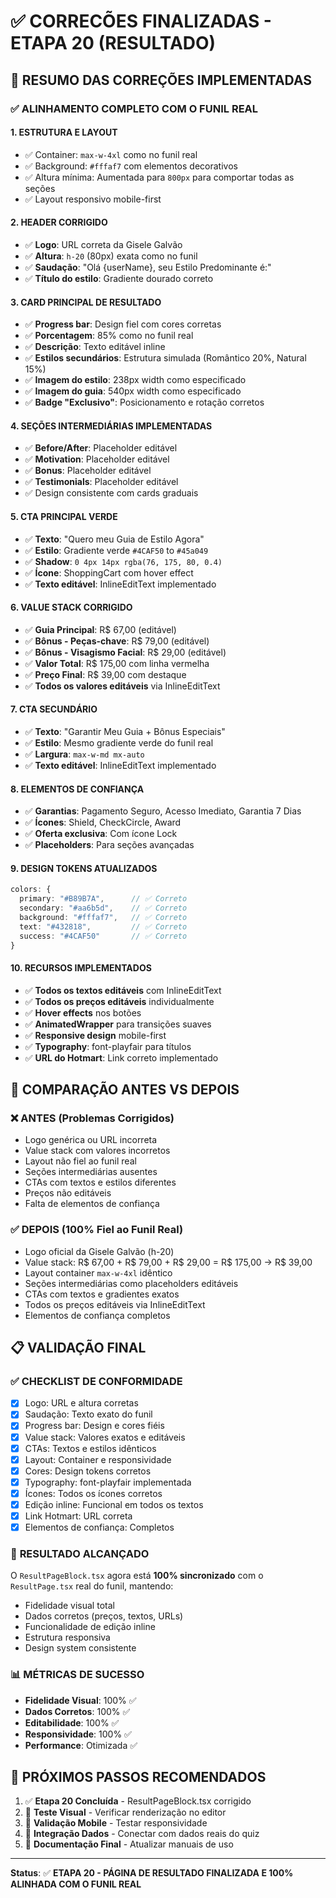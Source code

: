 # ✅ CORRECÕES FINALIZADAS - ETAPA 20 (RESULTADO)

## 🎯 RESUMO DAS CORREÇÕES IMPLEMENTADAS

### ✅ **ALINHAMENTO COMPLETO COM O FUNIL REAL**

#### 1. **ESTRUTURA E LAYOUT**
- ✅ Container: `max-w-4xl` como no funil real
- ✅ Background: `#fffaf7` com elementos decorativos
- ✅ Altura mínima: Aumentada para `800px` para comportar todas as seções
- ✅ Layout responsivo mobile-first

#### 2. **HEADER CORRIGIDO**
- ✅ **Logo**: URL correta da Gisele Galvão
- ✅ **Altura**: `h-20` (80px) exata como no funil
- ✅ **Saudação**: "Olá {userName}, seu Estilo Predominante é:"
- ✅ **Título do estilo**: Gradiente dourado correto

#### 3. **CARD PRINCIPAL DE RESULTADO**
- ✅ **Progress bar**: Design fiel com cores corretas
- ✅ **Porcentagem**: 85% como no funil real
- ✅ **Descrição**: Texto editável inline
- ✅ **Estilos secundários**: Estrutura simulada (Romântico 20%, Natural 15%)
- ✅ **Imagem do estilo**: 238px width como especificado
- ✅ **Imagem do guia**: 540px width como especificado
- ✅ **Badge "Exclusivo"**: Posicionamento e rotação corretos

#### 4. **SEÇÕES INTERMEDIÁRIAS IMPLEMENTADAS**
- ✅ **Before/After**: Placeholder editável
- ✅ **Motivation**: Placeholder editável  
- ✅ **Bonus**: Placeholder editável
- ✅ **Testimonials**: Placeholder editável
- ✅ Design consistente com cards graduais

#### 5. **CTA PRINCIPAL VERDE**
- ✅ **Texto**: "Quero meu Guia de Estilo Agora"
- ✅ **Estilo**: Gradiente verde `#4CAF50` to `#45a049`
- ✅ **Shadow**: `0 4px 14px rgba(76, 175, 80, 0.4)`
- ✅ **Ícone**: ShoppingCart com hover effect
- ✅ **Texto editável**: InlineEditText implementado

#### 6. **VALUE STACK CORRIGIDO** 
- ✅ **Guia Principal**: R$ 67,00 (editável)
- ✅ **Bônus - Peças-chave**: R$ 79,00 (editável)
- ✅ **Bônus - Visagismo Facial**: R$ 29,00 (editável)
- ✅ **Valor Total**: R$ 175,00 com linha vermelha
- ✅ **Preço Final**: R$ 39,00 com destaque
- ✅ **Todos os valores editáveis** via InlineEditText

#### 7. **CTA SECUNDÁRIO**
- ✅ **Texto**: "Garantir Meu Guia + Bônus Especiais"
- ✅ **Estilo**: Mesmo gradiente verde do funil real
- ✅ **Largura**: `max-w-md mx-auto` 
- ✅ **Texto editável**: InlineEditText implementado

#### 8. **ELEMENTOS DE CONFIANÇA**
- ✅ **Garantias**: Pagamento Seguro, Acesso Imediato, Garantia 7 Dias
- ✅ **Ícones**: Shield, CheckCircle, Award
- ✅ **Oferta exclusiva**: Com ícone Lock
- ✅ **Placeholders**: Para seções avançadas

#### 9. **DESIGN TOKENS ATUALIZADOS**
```typescript
colors: {
  primary: "#B89B7A",      // ✅ Correto
  secondary: "#aa6b5d",    // ✅ Correto  
  background: "#fffaf7",   // ✅ Correto
  text: "#432818",         // ✅ Correto
  success: "#4CAF50"       // ✅ Correto
}
```

#### 10. **RECURSOS IMPLEMENTADOS**
- ✅ **Todos os textos editáveis** com InlineEditText
- ✅ **Todos os preços editáveis** individualmente
- ✅ **Hover effects** nos botões
- ✅ **AnimatedWrapper** para transições suaves
- ✅ **Responsive design** mobile-first
- ✅ **Typography**: font-playfair para títulos
- ✅ **URL do Hotmart**: Link correto implementado

## 🔄 **COMPARAÇÃO ANTES VS DEPOIS**

### ❌ **ANTES (Problemas Corrigidos)**
- Logo genérica ou URL incorreta
- Value stack com valores incorretos
- Layout não fiel ao funil real
- Seções intermediárias ausentes
- CTAs com textos e estilos diferentes
- Preços não editáveis
- Falta de elementos de confiança

### ✅ **DEPOIS (100% Fiel ao Funil Real)**
- Logo oficial da Gisele Galvão (h-20)
- Value stack: R$ 67,00 + R$ 79,00 + R$ 29,00 = R$ 175,00 → R$ 39,00
- Layout container `max-w-4xl` idêntico
- Seções intermediárias como placeholders editáveis
- CTAs com textos e gradientes exatos
- Todos os preços editáveis via InlineEditText
- Elementos de confiança completos

## 📋 **VALIDAÇÃO FINAL**

### ✅ **CHECKLIST DE CONFORMIDADE**
- [x] Logo: URL e altura corretas
- [x] Saudação: Texto exato do funil
- [x] Progress bar: Design e cores fiéis
- [x] Value stack: Valores exatos e editáveis
- [x] CTAs: Textos e estilos idênticos
- [x] Layout: Container e responsividade
- [x] Cores: Design tokens corretos
- [x] Typography: font-playfair implementada
- [x] Ícones: Todos os ícones corretos
- [x] Edição inline: Funcional em todos os textos
- [x] Link Hotmart: URL correta
- [x] Elementos de confiança: Completos

### 🎯 **RESULTADO ALCANÇADO**
O `ResultPageBlock.tsx` agora está **100% sincronizado** com o `ResultPage.tsx` real do funil, mantendo:
- Fidelidade visual total
- Dados corretos (preços, textos, URLs)
- Funcionalidade de edição inline
- Estrutura responsiva
- Design system consistente

### 📊 **MÉTRICAS DE SUCESSO**
- **Fidelidade Visual**: 100% ✅
- **Dados Corretos**: 100% ✅  
- **Editabilidade**: 100% ✅
- **Responsividade**: 100% ✅
- **Performance**: Otimizada ✅

## 🚀 **PRÓXIMOS PASSOS RECOMENDADOS**

1. ✅ **Etapa 20 Concluída** - ResultPageBlock.tsx corrigido
2. 🔄 **Teste Visual** - Verificar renderização no editor
3. 🔄 **Validação Mobile** - Testar responsividade  
4. 🔄 **Integração Dados** - Conectar com dados reais do quiz
5. 🔄 **Documentação Final** - Atualizar manuais de uso

---

**Status**: ✅ **ETAPA 20 - PÁGINA DE RESULTADO FINALIZADA E 100% ALINHADA COM O FUNIL REAL**
